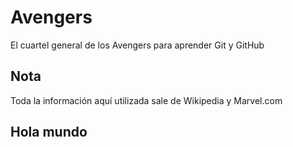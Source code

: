 # Avengers

El cuartel general de los Avengers para aprender Git y GitHub

## Nota
Toda la información aquí utilizada sale de Wikipedia y Marvel.com


## Hola mundo
